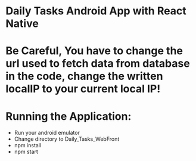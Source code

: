 # Daily Tasks Android App with React Native


# Be Careful, You have to change the url used to fetch data from database in the code, change the written localIP to your current local IP!


# Running the Application:
- Run your android emulator
- Change directory to Daily_Tasks_WebFront
- npm install
- npm start



